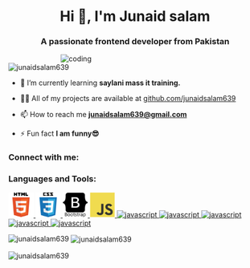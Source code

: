 <h1 align="center">Hi 👋, I'm Junaid salam</h1>
<h3 align="center">A passionate frontend developer from Pakistan</h3>
<img align="right" alt="coding" width="400px" src="https://user-images.githubusercontent.com/55389276/140866485-8fb1c876-9a8f-4d6a-98dc-08c4981eaf70.gif">
<p align="left"> <img src="https://komarev.com/ghpvc/?username=junaidsalam639&label=Profile%20views&color=0e75b6&style=flat" alt="junaidsalam639" /> </p>

- 🌱 I’m currently learning **saylani mass it training.**

- 👨‍💻 All of my projects are available at [github.com/junaidsalam639](github.com/junaidsalam639)

- 📫 How to reach me **junaidsalam639@gmail.com**

- ⚡ Fun fact **I am funny😎**

<h3 align="left">Connect with me:</h3>
<p align="left">
</p>

<h3 align="left">Languages and Tools:</h3>
<p align="left">
  <a href="https://www.w3.org/html/" target="_blank" rel="noreferrer"> <img src="https://raw.githubusercontent.com/devicons/devicon/master/icons/html5/html5-original-wordmark.svg" alt="html5" width="50" height="50"/> </a> 
  <a href="https://www.w3schools.com/css/" target="_blank" rel="noreferrer"> 
    <img src="https://raw.githubusercontent.com/devicons/devicon/master/icons/css3/css3-original-wordmark.svg" alt="css3" width="50" height="50"/> </a> 
  <a href="https://getbootstrap.com" target="_blank" rel="noreferrer">
  <img src="https://raw.githubusercontent.com/devicons/devicon/master/icons/bootstrap/bootstrap-plain-wordmark.svg" alt="bootstrap" width="50" height="50"/> </a>
  <a href="https://developer.mozilla.org/en-US/docs/Web/JavaScript" target="_blank" rel="noreferrer"> 
    <img src="https://raw.githubusercontent.com/devicons/devicon/master/icons/javascript/javascript-original.svg" alt="javascript" width="50" height="50"/> 
   <img src="https://i.pinimg.com/originals/b5/57/64/b55764416830e7d8b0133c7c0eeaf445.png" alt="javascript" width="50" height="50"/> 
    <img src="https://firebase.google.com/static/images/brand-guidelines/logo-vertical.png" alt="javascript" width="50" height="50"/> 
     <img src="https://cdn.freebiesupply.com/logos/large/2x/react-1-logo-png-transparent.png" alt="javascript" width="50" height="50"/> 
      <img src="https://i.ytimg.com/vi/C2HU3AY7IkU/maxresdefault.jpg?sqp=-oaymwEmCIAKENAF8quKqQMa8AEB-AH-CYAC0AWKAgwIABABGGkgaShpMA8=&rs=AOn4CLD8wE30sgw7vAzF4_oS661r4VB3vg" alt="javascript" width="50" height="50"/> 
       <img src="https://upload.wikimedia.org/wikipedia/commons/thumb/d/d9/Node.js_logo.svg/2560px-Node.js_logo.svg.png" alt="javascript" width="50" height="50"/> 
  
  </a> </p>

<p><img align="left" src="https://github-readme-stats.vercel.app/api/top-langs?username=junaidsalam639&show_icons=true&locale=en&layout=compact" alt="junaidsalam639" /></p>

<p>&nbsp;<img align="center" src="https://github-readme-stats.vercel.app/api?username=junaidsalam639&show_icons=true&locale=en" alt="junaidsalam639" /></p>

<p><img align="center" src="https://github-readme-streak-stats.herokuapp.com/?user=junaidsalam639&" alt="junaidsalam639" /></p>





